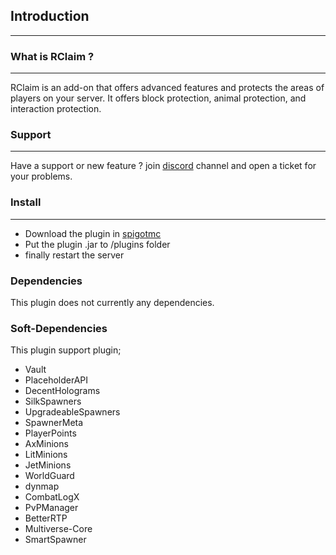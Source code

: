 ## Introduction
***

### What is RClaim ?
***
RClaim is an add-on that offers advanced features and protects the areas of players on your server. It offers block protection, animal protection, and interaction protection.

### Support
***
Have a support or new feature ? join [discord](https://discord.gg/vBY6pzXW) channel and open a ticket for your problems.

### Install
***
- Download the plugin in [spigotmc](https://www.spigotmc.org/resources/rclaim-the-best-claim-plugin-user-management-gui-support-advanced-features.119083/)
- Put the plugin .jar to /plugins folder
- finally restart the server
### Dependencies

This plugin does not currently any dependencies.

### Soft-Dependencies

This plugin support plugin;
- Vault
- PlaceholderAPI
- DecentHolograms
- SilkSpawners
- UpgradeableSpawners
- SpawnerMeta
- PlayerPoints
- AxMinions
- LitMinions
- JetMinions
- WorldGuard
- dynmap
- CombatLogX
- PvPManager
- BetterRTP
- Multiverse-Core
- SmartSpawner

